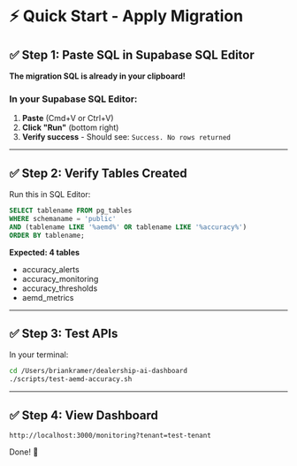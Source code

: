 # ⚡ Quick Start - Apply Migration

## ✅ Step 1: Paste SQL in Supabase SQL Editor

**The migration SQL is already in your clipboard!**

### In your Supabase SQL Editor:

1. **Paste** (Cmd+V or Ctrl+V)
2. **Click "Run"** (bottom right)
3. **Verify success** - Should see: `Success. No rows returned`

---

## ✅ Step 2: Verify Tables Created

Run this in SQL Editor:

```sql
SELECT tablename FROM pg_tables
WHERE schemaname = 'public'
AND (tablename LIKE '%aemd%' OR tablename LIKE '%accuracy%')
ORDER BY tablename;
```

**Expected: 4 tables**
- accuracy_alerts
- accuracy_monitoring  
- accuracy_thresholds
- aemd_metrics

---

## ✅ Step 3: Test APIs

In your terminal:

```bash
cd /Users/briankramer/dealership-ai-dashboard
./scripts/test-aemd-accuracy.sh
```

---

## ✅ Step 4: View Dashboard

```
http://localhost:3000/monitoring?tenant=test-tenant
```

Done! 🎉
